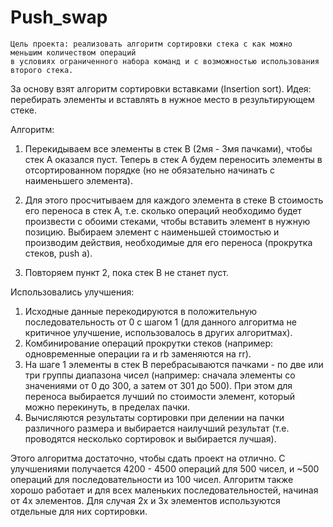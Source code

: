 # Push_swap

    Цель проекта: реализовать алгоритм сортировки стека с как можно меньшим количеством операций
    в условиях ограниченного набора команд и с возможностью использования второго стека.

За основу взят алгоритм сортировки вставками (Insertion sort). Идея: перебирать элементы и вставлять в нужное место в результирующем стеке.

Алгоритм:

1. Перекидываем все элементы в стек B (2мя - 3мя пачками), чтобы стек A оказался пуст. Теперь в стек A будем переносить элементы в отсортированном порядке (но не обязательно начинать с наименьшего элемента).

2. Для этого просчитываем для каждого элемента в стеке B стоимость его переноса в стек A, т.е. сколько операций необходимо будет произвести с обоими стеками, чтобы вставить элемент в нужную позицию. Выбираем элемент с наименьшей стоимостью и производим действия, необходимые для его переноса (прокрутка стеков, push a).

3. Повторяем пункт 2, пока стек B не станет пуст.

Использовались улучшения:

1. Исходные данные перекодируются в положительную последовательность от 0 с шагом 1 (для данного алгоритма не критичное улучшение, использовалось в других алгоритмах).
2. Комбинирование операций прокрутки стеков (например: одновременные операции ra и rb заменяются на rr).
3. На шаге 1 элементы в стек B перебрасываются пачками - по две или три группы диапазона чисел (например: сначала элементы со значениями от 0 до 300, а затем от 301 до 500). При этом для переноса выбирается лучший по стоимости элемент, который можно перекинуть, в пределах пачки.
4. Вычисляются результаты сортировки при делении на пачки различного размера и выбирается наилучший результат (т.е. проводятся несколько сортировок и выбирается лучшая).

Этого алгоритма достаточно, чтобы сдать проект на отлично. С улучшениями получается 4200 - 4500 операций для 500 чисел, и ~500 операций для последовательности из 100 чисел. Алгоритм также хорошо работает и для всех маленьких последовательностей, начиная от 4х элементов. Для случая 2х и 3х элементов используются отдельные для них сортировки.
